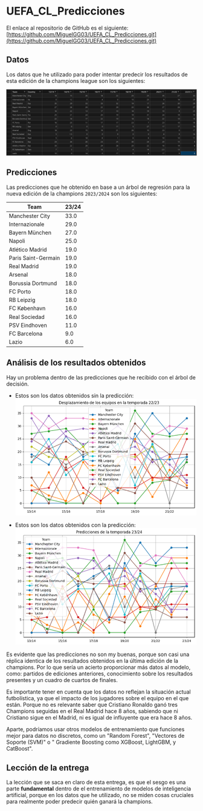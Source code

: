 # UEFA_CL_Predicciones

El enlace al repositorio de GitHub es el siguiente: [https://github.com/MiguelGG03/UEFA_CL_Predicciones.git](https://github.com/MiguelGG03/UEFA_CL_Predicciones.git)

## Datos

Los datos que he utilizado para poder intentar predecir los resultados de esta edición de la champions league son los siguientes:

![Datos_Iniciales](/docs/images/datos_iniciales.png)

## Predicciones

Las predicciones que he obtenido en base a un árbol de regresión para la nueva edición de la champions ``2023/2024`` son los siguientes:

| Team                  | 23/24 |
|-----------------------|-------|
|Manchester City	    |33.0   |
|Internazionale	        |29.0   |
|Bayern München	        |27.0   |
|Napoli	                |25.0   |
|Atlético Madrid	    |19.0   |
|Paris Saint-Germain	|19.0   |
|Real Madrid	        |19.0   |
|Arsenal	            |18.0   |
|Borussia Dortmund	    |18.0   |
|FC Porto	            |18.0   |
|RB Leipzig	            |18.0   |
|FC København       	|16.0   |
|Real Sociedad      	|16.0   |
|PSV Eindhoven      	|11.0   |
|FC Barcelona	        |9.0    |
|Lazio	                |6.0    |


## Análisis de los resultados obtenidos

Hay un problema dentro de las predicciones que he recibido con el árbol de decisión.

- Estos son los datos obtenidos sin la predicción: ![Hasta_22_23](docs/images/hasta22_23.png)

- Estos son los datos obtenidos con la predicción: ![Predicción](docs/images/predicciones_incluidas.png)

Es evidente que las predicciones no son my buenas, porque son casi una réplica identica de los resultados obtenidos en la última edición de la champions. Por lo que sería un acierto proporcionar más datos al modelo, como: partidos de ediciones anteriores, conocimiento sobre los resultados presentes y un cuadro de cuartos de finales.

Es importante tener en cuenta que los datos no reflejan la situación actual futbolística, ya que el impacto de los jugadores sobre el equipo en el que están. Porque no es relevante saber que Cristiano Ronaldo ganó tres Champions seguidas en el Real Madrid hace 8 años, sabiendo que ni Cristiano sigue en el Madrid, ni es igual de influyente que era hace 8 años.

Aparte, podríamos usar otros modelos de entrenamiento que funciones mejor para datos no discretos, como un "Random Forest", "Vectores de Soporte (SVM)" o " Gradiente Boosting como XGBoost, LightGBM, y CatBoost".

## Lección de la entrega

La lección que se saca en claro de esta entrega, es que el sesgo es una parte __fundamental__ dentro de el entrenamiento de modelos de inteligencia artificial, porque en los datos que he utilizado, no se miden cosas cruciales para realmente poder predecir quién ganará la champions.
